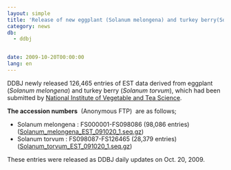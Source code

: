 ```yaml
---
layout: simple
title: 'Release of new eggplant (Solanum melongena) and turkey berry(Solanum torvum) EST 126,465 entries Oct. 20, 2009'
category: news
db:
  - ddbj


date: 2009-10-20T00:00:00
lang: en
---
```


<html>DDBJ newly released 126,465 entries of EST data derived from eggplant (<i>Solanum melongena</i>) and turkey berry (<i>Solanum torvum</i>), which had been submitted by <a href="http://vegetea.naro.affrc.go.jp/index_en.html" target="new">National Institute of Vegetable and Tea Science</a>.

<p><b>The accession numbers</b>  (Anonymous FTP)  are as follows; </p>

<ul>
    <li>Solanum melongena : FS000001-FS098086 (98,086 entries) (<a href="ftp://ftp.ddbj.nig.ac.jp/ddbj_database/mass/Solanum_melongena_EST">Solanum_melongena_EST_091020_1.seq.gz</a>)</li>
    <li>Solanum torvum : FS098087-FS126465 (28,379 entries)(<a href="ftp://ftp.ddbj.nig.ac.jp/ddbj_database/mass/Solanum_torvum_EST/">Solanum_torvum_EST_091020_1.seq.gz</a>)</li>
</ul>

<p>These entries were released as DDBJ daily updates on Oct. 20, 2009.</p>
</html>
